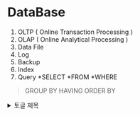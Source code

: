DataBase
========



1. OLTP ( Online Transaction Processing )
2. OLAP ( Online Analytical Processing )
3. Data File
4. Log
5. Backup
6. Index
7. Query
*SELECT
*FROM
*WHERE
>GROUP BY
>HAVING
>ORDER BY




<details>
  
<summary>
  토글 제목
</summary>
   토글 안 내용
</details>
